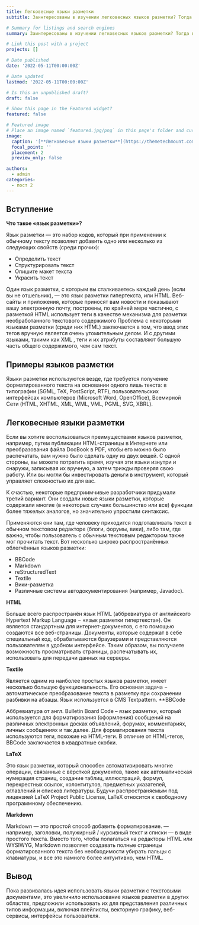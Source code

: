 ```yaml
---
title: Легковесные языки разметки
subtitle: Заинтересованы в изучении легковесных языков разметки? Тогда вам сюда!

# Summary for listings and search engines
summary: Заинтересованы в изучении легковесных языков разметки? Тогда вам сюда!

# Link this post with a project
projects: []

# Date published
date: '2022-05-11T00:00:00Z'

# Date updated
lastmod: '2022-05-11T00:00:00Z'

# Is this an unpublished draft?
draft: false

# Show this page in the Featured widget?
featured: false

# Featured image
# Place an image named `featured.jpg/png` in this page's folder and customize its options here.
image:
  caption: '[**Легковесные языки разметки**](https://themetechmount.com/wp-content/uploads/2019/07/post-img-two.jpg)'
  focal_point: ''
  placement: 2
  preview_only: false

authors:
  - admin
categories:
  - пост 2
---
```


## Вступление

**Что такое «язык разметки»?**

Язык разметки — это набор кодов, который при применении к обычному тексту позволяет добавить одно или несколько из следующих свойств (среди прочих): 

- Определить текст 
- Структурировать текст 
- Опишите макет текста 
- Украсить текст 

Один язык разметки, с которым вы сталкиваетесь каждый день (если вы не отшельник), — это язык разметки гипертекста, или HTML. Веб-сайты и приложения, которые приносят вам новости и показывают вашу электронную почту, построены, по крайней мере частично, с разметкой HTML использует теги в качестве механизма для разметки необработанного текстового содержимого
Проблема с некоторыми языками разметки (среди них HTML) заключается в том, что ввод этих тегов вручную является очень утомительным делом. И с другими языками, такими как XML , теги и их атрибуты составляют большую часть общего содержимого, чем сам текст.

## Примеры языков разметки

Языки разметки используются везде, где требуется получение форматированного текста на основании одного лишь текста: в типографии (SGML, TeX, PostScript, RTF), пользовательских интерфейсах компьютеров (Microsoft Word, OpenOffice), Всемирной Сети (HTML, XHTML, XML, WML, VML, PGML, SVG, XBRL).

## Легковесные языки разметки

Если вы хотите воспользоваться преимуществами языков разметки, например, путем публикации HTML-страницы в Интернете или преобразования файла DocBook в PDF, чтобы его можно было распечатать, вам нужно было сделать одну из двух вещей. С одной стороны, вы можете потратить время, изучая эти языки изнутри и снаружи, записывая их вручную, а затем трижды проверяя свою работу. Или вы могли бы инвестировать деньги в инструмент, который управляет сложностью их для вас. 

К счастью, некоторые предприимчивые разработчики придумали третий вариант. Они создали новые языки разметки, которые содержали многие (в некоторых случаях большинство или все) функции более тяжелых аналогов, но значительно упростили синтаксис. 

Применяются они там, где человеку приходится подготавливать текст в обычном текстовом редакторе (блоги, форумы, вики), либо там, где важно, чтобы пользователь с обычным текстовым редактором также мог прочитать текст. Вот несколько широко распространённых облегчённых языков разметки:

- BBCode
- Markdown
- reStructuredText
- Textile
- Вики-разметка
- Различные системы автодокументирования (например, Javadoc).

**HTML**

Больше всего распространён язык HTML (аббревиатура от английского Hypertext Markup Language − «язык разметки гипертекста»). Он является стандартным для интернет-документов, с его помощью создаются все веб-страницы. Документы, которые содержат в себе специальный код, обрабатываются браузерами и представляются пользователям в удобном интерфейсе. Таким образом, вы получаете возможность просматривать страницы, распечатывать их, использовать для передачи данных на серверы.

**Textile**

Является одним из наиболее простых языков разметки, имеет несколько большую функциональность. Его основная задача − автоматическое преобразование текста в разметку при сохранении разбивки на абзацы. Язык используется в CMS Textpattern.
**BBCode

Аббревиатура от англ. Bulletin Board Code – язык разметки, который используется для форматирования (оформления) сообщений на различных электронных досках объявлений, форумах, комментариях, личных сообщениях и так далее. Для форматирования текста используются теги, похожие на HTML-теги. В отличие от HTML-тегов, BBCode заключается в квадратные скобки. 

**LaTeX**

Это язык разметки, который способен автоматизировать многие операции, связанные с вёрсткой документов, такие как автоматическая нумерация страниц, создание таблиц, иллюстраций, формул, перекрестных ссылок, колонтитулов, предметных указателей, оглавлений и списков литературы. Будучи распространяемым под лицензией LaTeX Project Public License, LaTeX относится к свободному программному обеспечению.

**Markdown**

Markdown — это простой способ добавить форматирование. — например, заголовки, полужирный / курсивный текст и списки — в виде простого текста. Вместо того, чтобы полагаться на редакторы HTML или WYSIWYG, Markdown позволяет создавать полные страницы форматированного текста без необходимости убирать пальцы с клавиатуры, и все это намного более интуитивно, чем HTML. 

## Вывод

Пока развивалась идея использовать языки разметки с текстовыми документами, это увеличило использование языков разметки в других областях, предложили использовать их для представления различных типов информации, включая плейлисты, векторную графику, веб-сервисы, интерфейсы пользователя.

